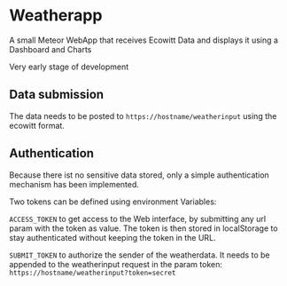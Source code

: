 # Weatherapp

A small Meteor WebApp that receives Ecowitt Data and displays it using a Dashboard and Charts

Very early stage of development

## Data submission

The data needs to be posted to `https://hostname/weatherinput` using the ecowitt format.

## Authentication

Because there ist no sensitive data stored, only a simple authentication mechanism has been implemented.

Two tokens can be defined using environment Variables:

`ACCESS_TOKEN` to get access to the Web interface, by submitting any url param with the token as value. The token is then stored in localStorage to stay authenticated without keeping the token in the URL.

`SUBMIT_TOKEN` to authorize the sender of the weatherdata. It needs to be appended to the weatherinput request in the param token: `https://hostname/weatherinput?token=secret`

